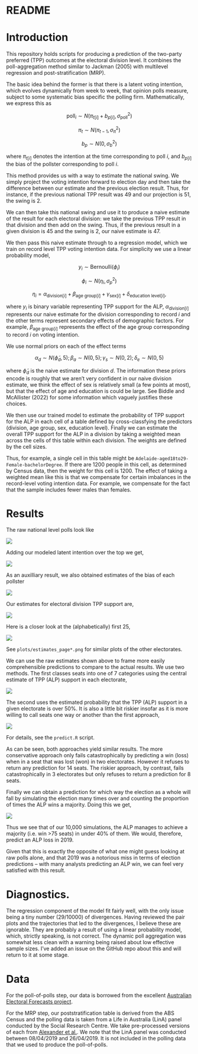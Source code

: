 # README

# Introduction

This repository holds scripts for producing a prediction of the
two-party preferred (TPP) outcomes at the electoral division level. It
combines the poll-aggregation method similar to Jackman (2005) with
multilevel regression and post-stratification (MRP).

The basic idea behind the former is that there is a latent voting
intention, which evolves dynamically from week to week, that opinion
polls measure, subject to some systematic bias specific the polling
firm. Mathematically, we express this as

$$
\text{poll}_i \sim N(\pi_{t[i]} + b_{p[i]}, \sigma_{\text{poll}}^2)
$$

$$
\pi_t \sim N(\pi_{t-1}, \sigma_\pi^2)
$$

$$
b_p \sim N(0, \sigma_b^2)
$$

where $\pi_{t[i]}$ denotes the intention at the time corresponding to
poll $i$, and $b_{p[i]}$ the bias of the pollster corresponding to poll
$i$.

This method provides us with a way to estimate the national swing. We
simply project the voting intention forward to election day and then
take the difference between our estimate and the previous election
result. Thus, for instance, if the previous national TPP result was 49
and our projection is 51, the swing is 2.

We can then take this national swing and use it to produce a naive
estimate of the result for each electoral division: we take the previous
TPP result in that division and then add on the swing. Thus, if the
previous result in a given division is 45 and the swing is 2, our naive
estimate is 47.

We then pass this naive estimate through to a regression model, which we
train on record level TPP voting intention data. For simplicity we use a
linear probability model,

$$
y_i \sim \text{Bernoulli}(\phi_i)
$$

$$
\phi_i  \sim N(\eta_i, \sigma_p^2)
$$

$$
\eta_i  =  \alpha_{\text{division}[i]} + 
  \beta_{\text{age group}[i]} + 
  \gamma_{\text{sex}[i]} + 
  \delta_{\text{education level}[i]},
$$

where $y_i$ is binary variable representing TPP support for the ALP,
$\alpha_{\text{division}[i]}$ represents our naive estimate for the
division corresponding to record $i$ and the other terms represent
secondary effects of demographic factors. For example,
$\beta_{\text{age group}[i]}$ represents the effect of the age group
corresponding to record $i$ on voting intention.

We use normal priors on each of the effect terms

$$
\alpha_d \sim N(\tilde \phi_d, 5); \, 
\beta_a  \sim N(0, 5); \,
\gamma_s \sim N(0, 2); \,
\delta_e \sim N(0, 5)
$$

where $\tilde \phi_d$ is the naive estimate for division $d$. The
information these priors encode is roughly that we aren’t very confident
in our naive division estimate, we think the effect of sex is relatively
small (a few points at most), but that the effect of age and education
is could be large. See Biddle and McAllister (2022) for some information
which vaguely justifies these choices.

We then use our trained model to estimate the probability of TPP support
for the ALP in each cell of a table defined by cross-classfying the
predictors (division, age group, sex, education level). Finally we can
estimate the overall TPP support for the ALP in a division by taking a
weighted mean across the cells of this table within each division. The
weights are defined by the cell sizes.

Thus, for example, a single cell in this table might be
`Adelaide-aged18to29-Female-bachelorDegree`. If there are 1200 people in
this cell, as determined by Census data, then the weight for this cell
is 1200. The effect of taking a weighted mean like this is that we
compensate for certain imbalances in the record-level voting intention
data. For example, we compensate for the fact that the sample includes
fewer males than females.

# Results

The raw national level polls look like

<img src="plots/polls.png" data-fig-align="center" />

Adding our modeled latent intention over the top we get,

<img src="plots/tpp_walk.png" data-fig-align="center" />

As an auxilliary result, we also obtained estimates of the bias of each
pollster

<img src="plots/tpp_bias.png" data-fig-align="center" />

Our estimates for electoral division TPP support are,

<img src="plots/estimates.png" data-fig-align="center" />

Here is a closer look at the (alphabetically) first 25,

<img src="plots/estimates_page1.png" data-fig-align="center" />

See `plots/estimates_page*.png` for similar plots of the other
electorates.

We can use the raw estimates shown above to frame more easily
comprehensible predictions to compare to the actual results. We use two
methods. The first classes seats into one of 7 categories using the
central estimate of TPP (ALP) support in each electorate,

![](README_files/figure-commonmark/unnamed-chunk-6-1.png)

The second uses the estimated probability that the TPP (ALP) support in
a given electorate is over 50%. It is also a little bit riskier insofar
as it is more willing to call seats one way or another than the first
approach,

![](README_files/figure-commonmark/unnamed-chunk-7-1.png)

For details, see the `predict.R` script.

As can be seen, both approaches yield similar results. The more
conservative approach only fails catastrophically by predicting a win
(loss) when in a seat that was lost (won) in two electorates. However it
refuses to return any prediction for 14 seats. The riskier approach, by
contrast, fails catastrophically in 3 electorates but only refuses to
return a prediction for 8 seats.

Finally we can obtain a prediction for which way the election as a whole
will fall by simulating the election many times over and counting the
proportion of times the ALP wins a majority. Doing this we get,

![](README_files/figure-commonmark/unnamed-chunk-8-1.png)

Thus we see that of our 10,000 simulations, the ALP manages to achieve a
majority (i.e. win \>75 seats) in under 40% of them. We would,
therefore, predict an ALP loss in 2019.

Given that this is exactly the opposite of what one might guess looking
at raw polls alone, and that 2019 was a notorious miss in terms of
election predictions – with many analysts predicting an ALP win, we can
feel very satisfied with this result.

# Diagnostics.

The regression component of the model fit fairly well, with the only
issue being a tiny number (29/10000) of divergences. Having reviewed the
pair plots and the trajectories that led to the divergences, I believe
these are ignorable. They are probably a result of using a linear
probability model, which, strictly speaking, is not correct. The dynamic
poll aggregation was somewhat less clean with a warning being raised
about low effective sample sizes. I’ve added an issue on the GitHub repo
about this and will return to it at some stage.

# Data

For the poll-of-polls step, our data is borrowed from the excellent
[Australian Electoral Forecasts
project](https://github.com/d-j-hirst/aus-polling-analyser).

For the MRP step, our poststratification table is derived from the ABS
Census and the polling data is taken from a Life in Australia (LinA)
panel conducted by the Social Research Centre. We take pre-processed
versions of each from [Alexander et
al.](https://github.com/RohanAlexander/ForecastingMultiDistrictElections).
We note that the LinA panel was conducted between 08/04/2019 and
26/04/2019. It is not included in the polling data that we used to
produce the poll-of-polls.
